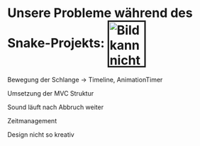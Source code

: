 <h1> Unsere Probleme während des Snake-Projekts:   
<img src="https://i.pinimg.com/originals/8b/68/85/8b6885f1f3e5f9a5e43d0d9e9d4a0e44.jpg" height="100" width="80" alt="Bild kann nicht geladen werden." border="3" align="center"></h1>





<p> Bewegung der Schlange -> Timeline, AnimationTimer </p> 
<p> Umsetzung der MVC Struktur </p> 
<p> Sound läuft nach Abbruch weiter</p> 
<p> Zeitmanagement</p> 
<p> Design nicht so kreativ </p> 


